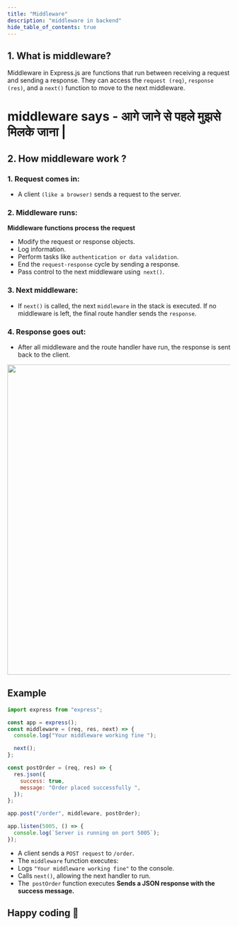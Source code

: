 ```yaml
---
title: "Middleware"
description: "middleware in backend"
hide_table_of_contents: true
---
```


## 1. What is middleware?

Middleware in Express.js are functions that run between receiving a request and sending a response. They can access the `request (req)`, `response (res)`, and a `next()` function to move to the next middleware.

# middleware says - आगे जाने से पहले मुझसे मिलके जाना |

## 2. How middleware work ?

### 1. Request comes in:

- A client `(like a browser)` sends a request to the server.

### 2. Middleware runs:

**Middleware functions process the request**

- Modify the request or response objects.
- Log information.
- Perform tasks like `authentication or data validation`.
- End the `request-response` cycle by sending a response.
- Pass control to the next middleware using` next()`.

### 3. Next middleware:

- If `next()` is called, the next `middleware` in the stack is executed. If no middleware is left, the final route handler sends the `response`.

### 4. Response goes out:

- After all middleware and the route handler have run, the response is sent back to the client.

<img src="/expressjs/12/01.png"  width="700px" />

## Example

```js
import express from "express";

const app = express();
const middleware = (req, res, next) => {
  console.log("Your middleware working fine ");

  next();
};

const postOrder = (req, res) => {
  res.json({
    success: true,
    message: "Order placed successfully ",
  });
};

app.post("/order", middleware, postOrder);

app.listen(5005, () => {
  console.log(`Server is running on port 5005`);
});
```

- A client sends a `POST request` to `/order`.
- The `middleware` function executes:
- Logs `"Your middleware working fine"` to the console.
- Calls `next()`, allowing the next handler to run.
- The` postOrder` function executes
  **Sends a JSON response with the success message.**

## Happy coding 🤖

